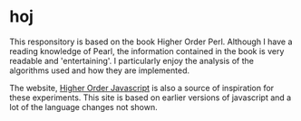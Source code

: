 # hoj
This responsitory is based on the book Higher Order Perl. Although I have a reading knowledge of Pearl, the information contained in the book is very readable and 'entertaining'. I particularly enjoy the analysis of the algorithms used and how they are implemented.  

The website, [Higher Order Javascript](https://interglacial.com/hoj/hoj.html#HOJ.0:_Functional_JavaScript_Reviewed) is also a source of inspiration for these experiments. This site is based on earlier versions of javascript and a lot of the language changes not shown.  
